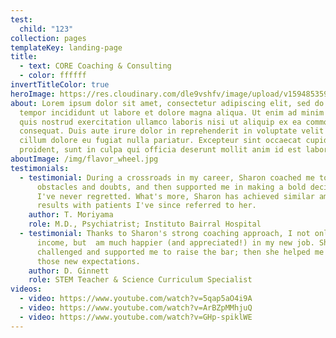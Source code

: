 ```yaml
---
test:
  child: "123"
collection: pages
templateKey: landing-page
title:
  - text: CORE Coaching & Consulting
  - color: ffffff
invertTitleColor: true
heroImage: https://res.cloudinary.com/dle9vshfv/image/upload/v1594853594/Screen_Shot_2020-07-14_at_3.36.37_PM_tuyv1z.png
about: Lorem ipsum dolor sit amet, consectetur adipiscing elit, sed do eiusmod
  tempor incididunt ut labore et dolore magna aliqua. Ut enim ad minim veniam,
  quis nostrud exercitation ullamco laboris nisi ut aliquip ex ea commodo
  consequat. Duis aute irure dolor in reprehenderit in voluptate velit esse
  cillum dolore eu fugiat nulla pariatur. Excepteur sint occaecat cupidatat non
  proident, sunt in culpa qui officia deserunt mollit anim id est laborum.
aboutImage: /img/flavor_wheel.jpg
testimonials:
  - testimonial: During a crossroads in my career, Sharon coached me to overcome
      obstacles and doubts, and then supported me in making a bold decision that
      I've never regretted. What's more, Sharon has achieved similar amazing
      results with patients I've since referred to her.
    author: T. Moriyama
    role: M.D., Psychiatrist; Instituto Bairral Hospital
  - testimonial: Thanks to Sharon's strong coaching approach, I not only doubled my
      income, but  am much happier (and appreciated!) in my new job. She
      challenged and supported me to raise the bar; then she helped me exceed
      those new expectations.
    author: D. Ginnett
    role: STEM Teacher & Science Curriculum Specialist
videos:
  - video: https://www.youtube.com/watch?v=5qap5aO4i9A
  - video: https://www.youtube.com/watch?v=ArBZpMMhjuQ
  - video: https://www.youtube.com/watch?v=GHp-spiklWE
---
```

